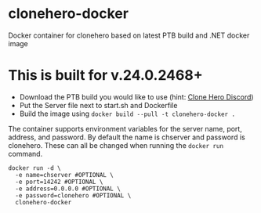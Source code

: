 # clonehero-docker
Docker container for clonehero based on latest PTB build and .NET docker image

# This is built for v.24.0.2468+

- Download the PTB build you would like to use (hint: [Clone Hero Discord](https://discord.gg/Hsn4Cgu))
- Put the Server file next to start.sh and Dockerfile
- Build the image using `docker build --pull -t clonehero-docker .`

The container supports environment variables for the server name, port, address, and password. By default the name is chserver and password is clonehero. These can all be changed when running the `docker run` command.

```
docker run -d \
  -e name=chserver #OPTIONAL \
  -e port=14242 #OPTIONAL \
  -e address=0.0.0.0 #OPTIONAL \
  -e password=clonehero #OPTIONAL \
  clonehero-docker
```
